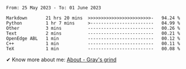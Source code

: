<!--START_SECTION:waka-->

```text
From: 25 May 2023 - To: 01 June 2023

Markdown       21 hrs 20 mins  >>>>>>>>>>>>>>>>>>>>>>>>-   94.24 %
Python         1 hr 7 mins     >------------------------   04.99 %
Other          3 mins          -------------------------   00.26 %
Text           2 mins          -------------------------   00.21 %
OpenEdge ABL   1 min           -------------------------   00.12 %
C++            1 min           -------------------------   00.11 %
TeX            1 min           -------------------------   00.08 %
```

<!--END_SECTION:waka-->

<!-- [![grayxu's github stats](https://github-readme-stats.vercel.app/api?username=grayxu&count_private=true&show_icons=true)](https://github.com/grayxu) -->

✔ Know more about me: [About - Gray's grind](https://www.grayxu.cn/)
